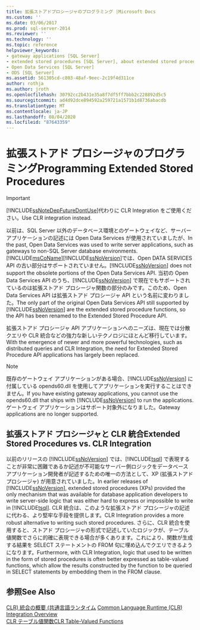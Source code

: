 ```yaml
---
title: 拡張ストアドプロシージャのプログラミング |Microsoft Docs
ms.custom: ''
ms.date: 03/06/2017
ms.prod: sql-server-2014
ms.reviewer: ''
ms.technology: ''
ms.topic: reference
helpviewer_keywords:
- gateway applications [SQL Server]
- extended stored procedures [SQL Server], about extended stored procedures
- Open Data Services [SQL Server]
- ODS [SQL Server]
ms.assetid: 561305cd-c803-48af-9eec-2c19f4d311ce
author: rothja
ms.author: jroth
ms.openlocfilehash: 30792cc2b431e35a8f7df5ff7bbb2c228892d5c5
ms.sourcegitcommit: ad4d92dce894592a259721a1571b1d8736abacdb
ms.translationtype: MT
ms.contentlocale: ja-JP
ms.lasthandoff: 08/04/2020
ms.locfileid: "87643359"
---
```

# <a name="programming-extended-stored-procedures"></a><span data-ttu-id="ecbe6-102">拡張ストアド プロシージャのプログラミング</span><span class="sxs-lookup"><span data-stu-id="ecbe6-102">Programming Extended Stored Procedures</span></span>
    
> [!IMPORTANT]  
>  [!INCLUDE[ssNoteDepFutureDontUse](../../includes/ssnotedepfuturedontuse-md.md)]<span data-ttu-id="ecbe6-103">代わりに CLR Integration をご使用ください。</span><span class="sxs-lookup"><span data-stu-id="ecbe6-103">Use CLR integration instead.</span></span>  
  
 <span data-ttu-id="ecbe6-104">以前は、SQL Server 以外のデータベース環境とのゲートウェイなど、サーバー アプリケーションの記述には Open Data Services が使用されていましたが、</span><span class="sxs-lookup"><span data-stu-id="ecbe6-104">In the past, Open Data Services was used to write server applications, such as gateways to non-SQL Server database environments.</span></span> [!INCLUDE[msCoName](../../includes/msconame-md.md)]<span data-ttu-id="ecbe6-105">[!INCLUDE[ssNoVersion](../../includes/ssnoversion-md.md)]では、Open DATA SERVICES API の古い部分はサポートされていません。</span><span class="sxs-lookup"><span data-stu-id="ecbe6-105">[!INCLUDE[ssNoVersion](../../includes/ssnoversion-md.md)] does not support the obsolete portions of the Open Data Services API.</span></span> <span data-ttu-id="ecbe6-106">当初の Open Data Services API のうち、[!INCLUDE[ssNoVersion](../../includes/ssnoversion-md.md)] で現在でもサポートされているのは拡張ストアド プロシージャ関数の部分のみです。このため、Open Data Services API は拡張ストアド プロシージャ API という名前に変わりました。</span><span class="sxs-lookup"><span data-stu-id="ecbe6-106">The only part of the original Open Data Services API still supported by [!INCLUDE[ssNoVersion](../../includes/ssnoversion-md.md)] are the extended stored procedure functions, so the API has been renamed to the Extended Stored Procedure API.</span></span>  
  
 <span data-ttu-id="ecbe6-107">拡張ストアド プロシージャ API アプリケーションへのニーズは、現在では分散クエリや CLR 統合などの強力な新しいテクノロジにほとんど移行しています。</span><span class="sxs-lookup"><span data-stu-id="ecbe6-107">With the emergence of newer and more powerful technologies, such as distributed queries and CLR Integration, the need for Extended Stored Procedure API applications has largely been replaced.</span></span>  
  
> [!NOTE]  
>  <span data-ttu-id="ecbe6-108">既存のゲートウェイ アプリケーションがある場合、[!INCLUDE[ssNoVersion](../../includes/ssnoversion-md.md)] に付属している opends60.dll を使用してアプリケーションを実行することはできません。</span><span class="sxs-lookup"><span data-stu-id="ecbe6-108">If you have existing gateway applications, you cannot use the opends60.dll that ships with [!INCLUDE[ssNoVersion](../../includes/ssnoversion-md.md)] to run the applications.</span></span> <span data-ttu-id="ecbe6-109">ゲートウェイ アプリケーションはサポート対象外になりました。</span><span class="sxs-lookup"><span data-stu-id="ecbe6-109">Gateway applications are no longer supported.</span></span>  
  
## <a name="extended-stored-procedures-vs-clr-integration"></a><span data-ttu-id="ecbe6-110">拡張ストアド プロシージャと CLR 統合</span><span class="sxs-lookup"><span data-stu-id="ecbe6-110">Extended Stored Procedures vs. CLR Integration</span></span>  
 <span data-ttu-id="ecbe6-111">以前のリリースの [!INCLUDE[ssNoVersion](../../includes/ssnoversion-md.md)] では、[!INCLUDE[tsql](../../includes/tsql-md.md)] で表現することが非常に困難であるか記述が不可能なサーバー側ロジックをデータベース アプリケーション開発者が記述するための唯一の方法として、XP (拡張ストアド プロシージャ) が用意されていました。</span><span class="sxs-lookup"><span data-stu-id="ecbe6-111">In earlier releases of [!INCLUDE[ssNoVersion](../../includes/ssnoversion-md.md)], extended stored procedures (XPs) provided the only mechanism that was available for database application developers to write server-side logic that was either hard to express or impossible to write in [!INCLUDE[tsql](../../includes/tsql-md.md)].</span></span> <span data-ttu-id="ecbe6-112">CLR 統合は、このような拡張ストアド プロシージャの記述に代わる、より堅牢な手段を提供します。</span><span class="sxs-lookup"><span data-stu-id="ecbe6-112">CLR Integration provides a more robust alternative to writing such stored procedures.</span></span> <span data-ttu-id="ecbe6-113">さらに、CLR 統合を使用すると、ストアド プロシージャの形式で記述していたロジックが、テーブル値関数でさらに的確に表現できる場合が多くあります。これにより、関数が生成する結果を SELECT ステートメントの FROM 句に埋め込んでクエリできるようになります。</span><span class="sxs-lookup"><span data-stu-id="ecbe6-113">Furthermore, with CLR Integration, logic that used to be written in the form of stored procedures is often better expressed as table-valued functions, which allow the results constructed by the function to be queried in SELECT statements by embedding them in the FROM clause.</span></span>  
  
## <a name="see-also"></a><span data-ttu-id="ecbe6-114">参照</span><span class="sxs-lookup"><span data-stu-id="ecbe6-114">See Also</span></span>  
 <span data-ttu-id="ecbe6-115">[CLR&#41; 統合の概要 &#40;共通言語ランタイム](../clr-integration/common-language-runtime-integration-overview.md) </span><span class="sxs-lookup"><span data-stu-id="ecbe6-115">[Common Language Runtime &#40;CLR&#41; Integration Overview](../clr-integration/common-language-runtime-integration-overview.md) </span></span>  
 [<span data-ttu-id="ecbe6-116">CLR テーブル値関数</span><span class="sxs-lookup"><span data-stu-id="ecbe6-116">CLR Table-Valued Functions</span></span>](../clr-integration-database-objects-user-defined-functions/clr-table-valued-functions.md)  
  
  
